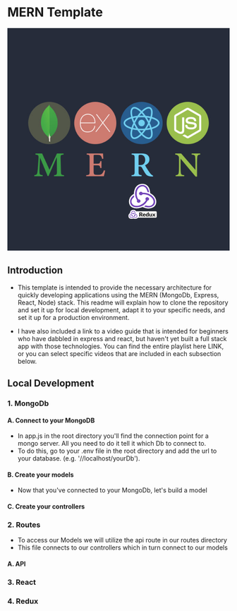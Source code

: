 # MERN Template
![mern stack](mern.png)

## Introduction
* This template is intended to provide the necessary architecture for quickly developing applications using the MERN (MongoDb, Express, React, Node) stack. This readme will explain how to clone the repository and set it up for local development, adapt it to your specific needs, and set it up for a production environment.

* I have also included a link to a video guide that is intended for beginners who have dabbled in express and react, but haven't yet built a full stack app with those technologies. You can find the entire playlist here LINK, or you can select specific videos that are included in each subsection below.

## Local Development
### 1. MongoDb
#### A. Connect to your MongoDB
* In app.js in the root directory you'll find the connection point for a mongo server. All you need to do it tell it which Db to connect to.
* To do this, go to your .env file in the root directory and add the url to your database. (e.g. '//localhost/yourDb').   

#### B. Create your models
* Now that you've connected to your MongoDb, let's build a model
#### C. Create your controllers
### 2. Routes
* To access our Models we will utilize the api route in our routes directory
* This file connects to our controllers which in turn connect to our models
#### A. API
### 3. React
### 4. Redux
